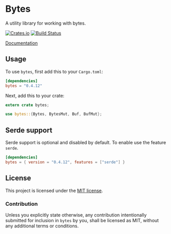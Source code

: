 # Bytes

A utility library for working with bytes.

[![Crates.io](https://img.shields.io/crates/v/bytes.svg?maxAge=2592000)](https://crates.io/crates/bytes)
[![Build Status](https://travis-ci.org/tokio-rs/bytes.svg?branch=master)](https://travis-ci.org/tokio-rs/bytes)

[Documentation](https://docs.rs/bytes)

## Usage

To use `bytes`, first add this to your `Cargo.toml`:

```toml
[dependencies]
bytes = "0.4.12"
```

Next, add this to your crate:

```rust
extern crate bytes;

use bytes::{Bytes, BytesMut, Buf, BufMut};
```

## Serde support

Serde support is optional and disabled by default. To enable use the feature `serde`.

```toml
[dependencies]
bytes = { version = "0.4.12", features = ["serde"] }
```

## License

This project is licensed under the [MIT license](LICENSE).

### Contribution

Unless you explicitly state otherwise, any contribution intentionally submitted
for inclusion in `bytes` by you, shall be licensed as MIT, without any additional
terms or conditions.

